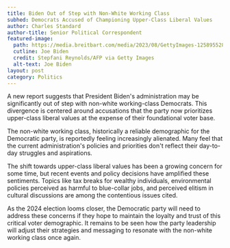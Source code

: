 ```yaml
---
title: Biden Out of Step with Non-White Working Class
subhed: Democrats Accused of Championing Upper-Class Liberal Values
author: Charles Standard
author-title: Senior Political Correspondent
featured-image: 
  path: https://media.breitbart.com/media/2023/08/GettyImages-1258955289-640x480.jpg
  cutline: Joe Biden
  credit: Stepfani Reynolds/AFP via Getty Images
  alt-text: Joe Biden
layout: post
category: Politics
---
```


A new report suggests that President Biden's administration may be significantly out of step with non-white working-class Democrats. This divergence is centered around accusations that the party now prioritizes upper-class liberal values at the expense of their foundational voter base.

The non-white working class, historically a reliable demographic for the Democratic party, is reportedly feeling increasingly alienated. Many feel that the current administration's policies and priorities don't reflect their day-to-day struggles and aspirations.

The shift towards upper-class liberal values has been a growing concern for some time, but recent events and policy decisions have amplified these sentiments. Topics like tax breaks for wealthy individuals, environmental policies perceived as harmful to blue-collar jobs, and perceived elitism in cultural discussions are among the contentious issues cited.

As the 2024 election looms closer, the Democratic party will need to address these concerns if they hope to maintain the loyalty and trust of this critical voter demographic. It remains to be seen how the party leadership will adjust their strategies and messaging to resonate with the non-white working class once again.

